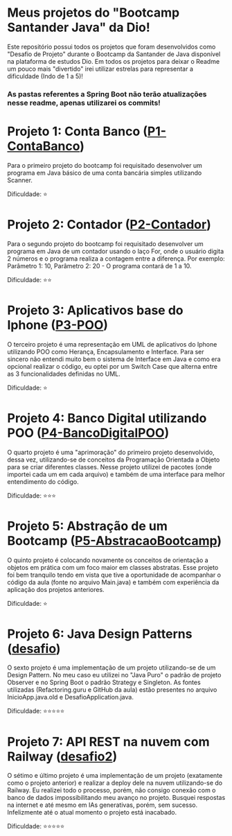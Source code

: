 # Meus projetos do "Bootcamp Santander Java" da Dio!
Este repositório possui todos os projetos que foram desenvolvidos como "Desafio de Projeto" durante o Bootcamp da Santander de Java disponível na plataforma de estudos Dio.
Em todos os projetos para deixar o Readme um pouco mais "divertido" irei utilizar estrelas para representar a dificuldade (Indo de 1 a 5)!

### As pastas referentes a Spring Boot não terão atualizações nesse readme, apenas utilizarei os commits!

# Projeto 1: Conta Banco (<a href="https://github.com/dev-lfelipe/bootcamp-santander-java/tree/main/P1-ContaBanco">P1-ContaBanco</a>)
Para o primeiro projeto do bootcamp foi requisitado desenvolver um programa em Java básico de uma conta bancária simples utilizando Scanner.

Dificuldade: ⭐

# Projeto 2: Contador (<a href="https://github.com/dev-lfelipe/bootcamp-santander-java/tree/main/P2-Contador">P2-Contador</a>)
Para o segundo projeto do bootcamp foi requisitado desenvolver um programa em Java de um contador usando o laço For, onde o usuário digita 2 números e o programa realiza a contagem entre a diferença. Por exemplo: Parâmetro 1: 10, Parâmetro 2: 20 - O programa contará de 1 a 10.

Dificuldade: ⭐⭐

# Projeto 3: Aplicativos base do Iphone (<a href="https://github.com/dev-lfelipe/bootcamp-santander-java/tree/main/P3-POO">P3-POO</a>)
O terceiro projeto é uma representação em UML de aplicativos do Iphone utilizando POO como Herança, Encapsulamento e Interface. Para ser sincero não entendi muito bem o sistema de Interface em Java e como era opcional realizar o código, eu optei por um Switch Case que alterna entre as 3 funcionalidades definidas no UML.

Dificuldade: ⭐

# Projeto 4: Banco Digital utilizando POO (<a href="https://github.com/dev-lfelipe/bootcamp-santander-java/tree/main/P4-BancoDigitalPOO">P4-BancoDigitalPOO</a>)
O quarto projeto é uma "aprimoração" do primeiro projeto desenvolvido, dessa vez, utilizando-se de conceitos da Programação Orientada a Objeto para se criar diferentes classes. Nesse projeto utilizei de pacotes (onde importei cada um em cada arquivo) e também de uma interface para melhor entendimento do código.

Dificuldade: ⭐⭐⭐

# Projeto 5: Abstração de um Bootcamp (<a href="https://github.com/dev-lfelipe/bootcamp-santander-java/tree/main/P5-AbstracaoBootcamp">P5-AbstracaoBootcamp</a>)
O quinto projeto é colocando novamente os conceitos de orientação a objetos em prática com um foco maior em classes abstratas. Esse projeto foi bem tranquilo tendo em vista que tive a oportunidade de acompanhar o código da aula (fonte no arquivo Main.java) e também com experiência da aplicação dos projetos anteriores.

Dificuldade: ⭐

# Projeto 6: Java Design Patterns (<a href="https://github.com/dev-lfelipe/bootcamp-santander-java/tree/main/desafio">desafio</a>)
O sexto projeto é uma implementação de um projeto utilizando-se de um Design Pattern. No meu caso eu utilizei no "Java Puro" o padrão de projeto Observer e no Spring Boot o padrão Strategy e Singleton. As fontes utilizadas (Refactoring.guru e GitHub da aula) estão presentes no arquivo InicioApp.java.old e DesafioApplication.java.

Dificuldade: ⭐⭐⭐⭐⭐

# Projeto 7: API REST na nuvem com Railway (<a href="https://github.com/dev-lfelipe/bootcamp-santander-java/tree/main/desafio2">desafio2</a>)
O sétimo e último projeto é uma implementação de um projeto (exatamente como o projeto anterior) e realizar a deploy dele na nuvem utilizando-se do Railway. Eu realizei todo o processo, porém, não consigo conexão com o banco de dados impossibilitando meu avanço no projeto. Busquei respostas na internet e até mesmo em IAs generativas, porém, sem sucesso. Infelizmente até o atual momento o projeto está inacabado.

Dificuldade: ⭐⭐⭐⭐⭐
